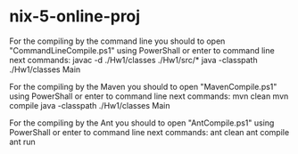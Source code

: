 # nix-5-online-proj

For the compiling by the command line you should to open "CommandLineCompile.ps1" using PowerShall
or enter to command line next commands:
javac -d ./Hw1/classes ./Hw1/src/*
java -classpath ./Hw1/classes Main

For the compiling by the Maven you should to open "MavenCompile.ps1" using PowerShall
or enter to command line next commands:
mvn clean
mvn compile
java -classpath ./Hw1/classes Main

For the compiling by the Ant you should to open "AntCompile.ps1" using PowerShall
or enter to command line next commands:
ant clean
ant compile
ant run